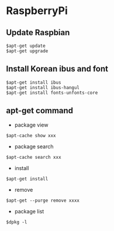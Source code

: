 # RaspberryPi

## Update Raspbian
```
$apt-get update
$apt-get upgrade
```
## Install Korean ibus and font
```
$apt-get install ibus
$apt-get install ibus-hangul
$apt-get install fonts-unfonts-core
```


## apt-get command
* package view
```
$apt-cache show xxx
```

* package search
```
$apt-cache search xxx
```

* install
```
$apt-get install
```

* remove
```
$apt-get --purge remove xxxx
```

* package list
```
$dpkg -l
```